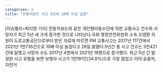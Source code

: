 ```yaml
---
categories: e
title: "전동킥보드 사고 5년새 10배 이상 급증"
---
```

[이슈밸리=박지영 기자] 전동킥보드와 같은 개인형이동수단에 의한 교통사고 건수와 사망자가 최근 5년 새 크게 증가한 것으로 나타났다.국회 행정안전위원회 소속 오영환 의원이 도로교통공단으로부터 받은 자료에 따르면 PM 교통사고는 2017년 117건에서 2021년 1천735건으로 10배 이상 늘었다고 26일 밝혔다.5년간 총 사고 건수는 3천421건에 달했고 사망자 수도 2017년 4명에서 2021년 19명으로 증가했다. 최근 5년 간 발생한 사고 유형을 보면 보행자 사고가 1천191건(34.8%)으로 가장 많았고 이어 승용차, 자전거